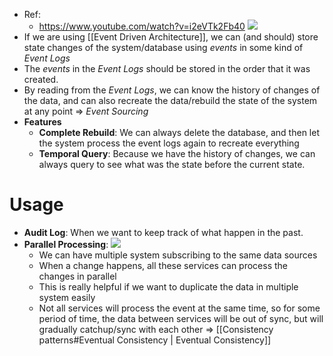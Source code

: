
- Ref:
	- https://www.youtube.com/watch?v=i2eVTk2Fb40
![](https://i.imgur.com/f0Zfmb6.png)
- If we are using [[Event Driven Architecture]], we can (and should) store state changes of the system/database using *events* in some kind of *Event Logs*
- The *events* in the *Event Logs* should be stored in the order that it was created.
- By reading from the *Event Logs*, we can know the history of changes of the data, and can also recreate the data/rebuild the state of the system at any point => *Event Sourcing*
- **Features**
	- **Complete Rebuild**: We can always delete the database, and then let the system process the event logs again to recreate everything
	- **Temporal Query**: Because we have the history of changes, we can always query to see what was the state before the current state.

# Usage
- **Audit Log**: When we want to keep track of what happen in the past.
- **Parallel Processing**:
![](https://i.imgur.com/8GuPnHh.png)
	- We can have multiple system subscribing to the same data sources
	- When a change happens, all these services can process the changes in parallel
	- This is really helpful if we want to duplicate the data in multiple system easily
	- Not all services will process the event at the same time, so for some period of time, the data between services will be out of sync, but will gradually catchup/sync with each other => [[Consistency patterns#Eventual Consistency | Eventual Consistency]]
